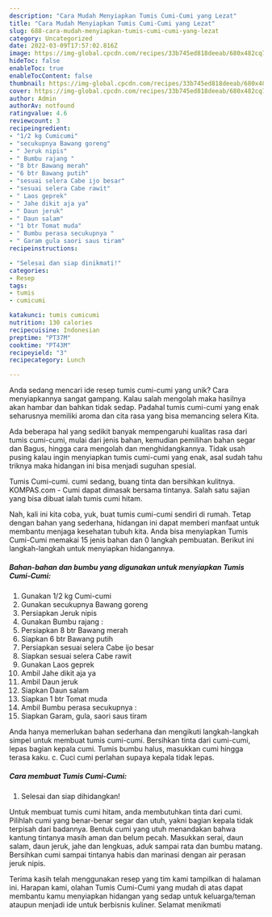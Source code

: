 ```yaml
---
description: "Cara Mudah Menyiapkan Tumis Cumi-Cumi yang Lezat"
title: "Cara Mudah Menyiapkan Tumis Cumi-Cumi yang Lezat"
slug: 688-cara-mudah-menyiapkan-tumis-cumi-cumi-yang-lezat
category: Uncategorized
date: 2022-03-09T17:57:02.816Z
image: https://img-global.cpcdn.com/recipes/33b745ed818deeab/680x482cq70/tumis-cumi-cumi-foto-resep-utama.jpg
hideToc: false
enableToc: true
enableTocContent: false
thumbnail: https://img-global.cpcdn.com/recipes/33b745ed818deeab/680x482cq70/tumis-cumi-cumi-foto-resep-utama.jpg
cover: https://img-global.cpcdn.com/recipes/33b745ed818deeab/680x482cq70/tumis-cumi-cumi-foto-resep-utama.jpg
author: Admin
authorAv: notfound
ratingvalue: 4.6
reviewcount: 3
recipeingredient:
- "1/2 kg Cumicumi"
- "secukupnya Bawang goreng"
- " Jeruk nipis"
- " Bumbu rajang "
- "8 btr Bawang merah"
- "6 btr Bawang putih"
- "sesuai selera Cabe ijo besar"
- "sesuai selera Cabe rawit"
- " Laos geprek"
- " Jahe dikit aja ya"
- " Daun jeruk"
- " Daun salam"
- "1 btr Tomat muda"
- " Bumbu perasa secukupnya "
- " Garam gula saori saus tiram"
recipeinstructions:

- "Selesai dan siap dinikmati!"
categories:
- Resep
tags:
- tumis
- cumicumi

katakunci: tumis cumicumi 
nutrition: 130 calories
recipecuisine: Indonesian
preptime: "PT37M"
cooktime: "PT43M"
recipeyield: "3"
recipecategory: Lunch

---
```





Anda sedang mencari ide resep tumis cumi-cumi yang unik? Cara menyiapkannya sangat gampang. Kalau salah mengolah maka hasilnya akan hambar dan bahkan tidak sedap. Padahal tumis cumi-cumi yang enak seharusnya memiliki aroma dan cita rasa yang bisa memancing selera Kita.





Ada beberapa hal yang sedikit banyak mempengaruhi kualitas rasa dari tumis cumi-cumi, mulai dari jenis bahan, kemudian pemilihan bahan segar dan Bagus, hingga cara mengolah dan menghidangkannya. Tidak usah pusing kalau ingin menyiapkan tumis cumi-cumi yang enak,      asal sudah tahu triknya maka hidangan ini bisa menjadi suguhan spesial.














Tumis Cumi-cumi. cumi sedang, buang tinta dan bersihkan kulitnya. KOMPAS.com - Cumi dapat dimasak bersama tintanya. Salah satu sajian yang bisa dibuat ialah tumis cumi hitam.






Nah, kali ini kita coba, yuk, buat tumis cumi-cumi sendiri di rumah. Tetap dengan bahan yang sederhana, hidangan ini dapat memberi manfaat untuk membantu menjaga kesehatan tubuh kita. Anda bisa menyiapkan Tumis Cumi-Cumi memakai 15 jenis bahan dan 0 langkah pembuatan. Berikut ini langkah-langkah untuk menyiapkan hidangannya.

<!--inarticleads1-->

##### Bahan-bahan dan bumbu yang digunakan untuk menyiapkan Tumis Cumi-Cumi:

1. Gunakan 1/2 kg Cumi-cumi
1. Gunakan secukupnya Bawang goreng
1. Persiapkan  Jeruk nipis
1. Gunakan  Bumbu rajang :
1. Persiapkan 8 btr Bawang merah
1. Siapkan 6 btr Bawang putih
1. Persiapkan sesuai selera Cabe ijo besar
1. Siapkan sesuai selera Cabe rawit
1. Gunakan  Laos geprek
1. Ambil  Jahe dikit aja ya
1. Ambil  Daun jeruk
1. Siapkan  Daun salam
1. Siapkan 1 btr Tomat muda
1. Ambil  Bumbu perasa secukupnya :
1. Siapkan  Garam, gula, saori saus tiram


Anda hanya memerlukan bahan sederhana dan mengikuti langkah-langkah simpel untuk membuat tumis cumi-cumi. Bersihkan tinta dari cumi-cumi, lepas bagian kepala cumi. Tumis bumbu halus, masukkan cumi hingga terasa kaku. c. Cuci cumi perlahan supaya kepala tidak lepas. 

<!--inarticleads2-->

##### Cara membuat Tumis Cumi-Cumi:


1. Selesai dan siap dihidangkan!

Untuk membuat tumis cumi hitam, anda membutuhkan tinta dari cumi. Pilihlah cumi yang benar-benar segar dan utuh, yakni bagian kepala tidak terpisah dari badannya. Bentuk cumi yang utuh menandakan bahwa kantung tintanya masih aman dan belum pecah. Masukkan serai, daun salam, daun jeruk, jahe dan lengkuas, aduk sampai rata dan bumbu matang. Bersihkan cumi sampai tintanya habis dan marinasi dengan air perasan jeruk nipis. 

Terima kasih telah menggunakan resep yang tim kami tampilkan di halaman ini. Harapan kami, olahan Tumis Cumi-Cumi yang mudah di atas dapat membantu kamu menyiapkan hidangan yang sedap untuk keluarga/teman ataupun menjadi ide untuk berbisnis kuliner. Selamat menikmati
